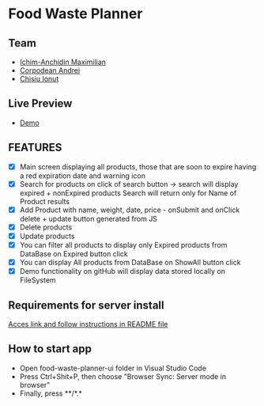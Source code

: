# Food Waste Planner

## Team
- [Ichim-Anchidin Maximilian](https://github.com/max-anchidin/)
- [Corpodean Andrei](https://github.com/ACorpodean)
- [Chișiu Ionuț](https://github.com/IonussCh)

## Live Preview
- [Demo](https://acorpodean.github.io/Food-Waste-Planner/)


## FEATURES

- [x] Main screen displaying all products, those that are soon to expire having a red expiration date and warning icon
- [x] Search for products on click of search button -> search will display expired + nonExpired products
     Search will return only for Name of Product results
- [x] Add Product with name, weight, date, price - onSubmit and onClick  
     delete + update button generated from JS
- [x] Delete products
- [x] Update products
- [x] You can filter all products to display only Expired products from DataBase on Expired button click
- [x] You can display All products from DataBase on ShowAll button click
- [x] Demo functionality on gitHub will display data stored locally on FileSystem

##  Requirements for server install

[Acces link and follow instructions in README file](https://github.com/ACorpodean/Food-Waste-Planner-Api)

## How to start app

- Open food-waste-planner-ui folder in Visual Studio Code
- Press Ctrl+Shit+P, then choose "Browser Sync: Server mode in browser"
- Finally, press \*\*/\*.\*





